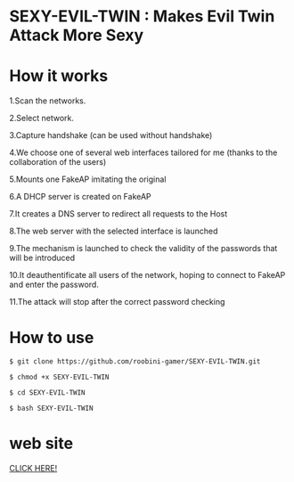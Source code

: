 # SEXY-EVIL-TWIN : Makes Evil Twin Attack More Sexy

# How it works

1.Scan the networks.

2.Select network.

3.Capture handshake (can be used without handshake)

4.We choose one of several web interfaces tailored for me (thanks to the collaboration of the users)

5.Mounts one FakeAP imitating the original

6.A DHCP server is created on FakeAP

7.It creates a DNS server to redirect all requests to the Host

8.The web server with the selected interface is launched

9.The mechanism is launched to check the validity of the passwords that will be introduced

10.It deauthentificate all users of the network, hoping to connect to FakeAP and enter the password.

11.The attack will stop after the correct password checking

# How to use

```
$ git clone https://github.com/roobini-gamer/SEXY-EVIL-TWIN.git

$ chmod +x SEXY-EVIL-TWIN

$ cd SEXY-EVIL-TWIN

$ bash SEXY-EVIL-TWIN
```

# web site

<a href="https://bit.ly/3llxWWO">CLICK HERE!</a>
